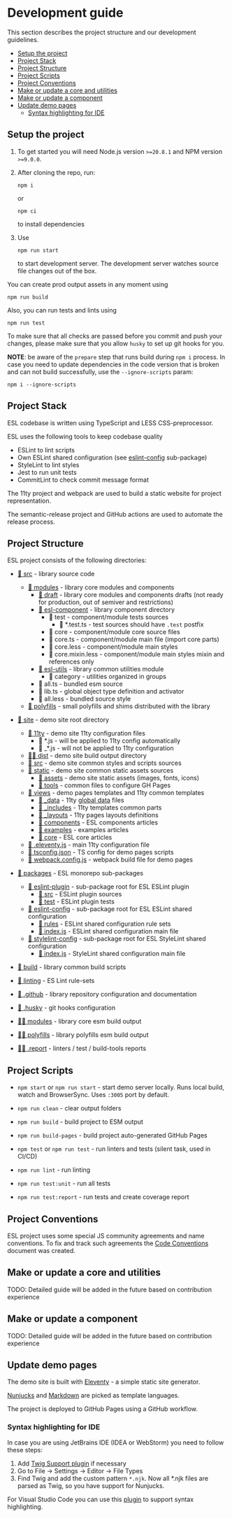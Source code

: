 # Development guide

This section describes the project structure and our development guidelines.

  - [Setup the project](#setup-the-project)
  - [Project Stack](#project-stack)
  - [Project Structure](#project-structure)
  - [Project Scripts](#project-scripts)
  - [Project Conventions](#project-conventions)
  - [Make or update a core and utilities](#make-or-update-a-core-and-utilities)
  - [Make or update a component](#make-or-update-a-component)
  - [Update demo pages](#update-demo-pages)
    - [Syntax highlighting for IDE](#syntax-highlighting-for-ide)

## Setup the project

1.  To get started you will need Node.js version `>=20.8.1` and NPM version `>=9.0.0`. 

2.  After cloning the repo, run:
    ```commandline
    npm i
    ```
    or
    ```commandline
    npm ci
    ```
    to install dependencies

3.  Use
    ```commandline
    npm run start
    ```
    to start development server. 
    The development server watches source file changes out of the box.


You can create prod output assets in any moment using
```commandline
npm run build
```

Also, you can run tests and lints using
```commandline
npm run test
```

To make sure that all checks are passed before you commit and push your changes,
please make sure that you allow `husky` to set up git hooks for you.


__NOTE__: be aware of the `prepare` step that runs build during `npm i` process.
In case you need to update dependencies in the code version that is broken and 
can not build successfully, use the `--ignore-scripts` param:
```commandline
npm i --ignore-scripts
```

## Project Stack

ESL codebase is written using TypeScript and LESS CSS-preprocessor.

ESL uses the following tools to keep codebase quality
- ESLint to lint scripts
- Own ESLint shared configuration (see [eslint-config](../packages/eslint-config) sub-package)
- StyleLint to lint styles
- Jest to run unit tests
- CommitLint to check commit message format

The 11ty project and webpack are used to build a static website for project representation.

The semantic-release project and GitHub actions are used to automate the release process.

## Project Structure

ESL project consists of the following directories:

- [📁 src](../src) - library source code
  - [📁 modules](../src/modules) - library core modules and components
    - [📁 draft](../src/modules/draft) - library core modules and components drafts (not ready for production, out of semiver and restrictions)
    - [📁 esl-component](../src/modules) - library component directory
        - 📁 test - component/module tests sources
            - 📄 *.test.ts - test sources should have `.test` postfix 
        - 📁 core - component/module core source files
        - 📄 core.ts - component/module main file (import core parts)
        - 📄 core.less - component/module main styles
        - 📄 core.mixin.less - component/module main styles mixin and references only
    - [📁 esl-utils](../src/modules/esl-utils) - library common utilities module
        - 📁 category - utilities organized in groups
    - 📄 all.ts - bundled esm source
    - 📄 lib.ts - global object type definition and activator
    - 📄 all.less - bundled source style 
  - [📁 polyfills](../src/polyfills) - small polyfills and shims distributed with the library


- [📁 site](../site) - demo site root directory
  - [📁 11ty](../site/11ty) - demo site 11ty configuration files
    - 📄 *.js - will be applied to 11ty config automatically
    - 📄 _*.js - will not be applied to 11ty configuration
  - [🔨📁 dist](../site/dist) - demo site build output directory
  - [📁 src](../site/src) - demo site common styles and scripts sources
  - [📁 static](../site/static) - demo site common static assets sources
    - [📁 assets](../site/static/assets) - demo site static assets (images, fonts, icons)
    - [📁 tools](../site/static/tools) - common files to configure GH Pages
  - [📁 views](../site/views) - demo pages templates and 11ty common templates
    - [📁 _data](../site/views/_data) - 11ty [global data](https://www.11ty.dev/docs/data-global/) files
    - [📁 _includes](../site/views/_includes) - 11ty templates common parts
    - [📁 _layouts](../site/views/_layouts) - 11ty pages layouts definitions
    - [📁 components](../site/views/components) - ESL components articles
    - [📁 examples](../site/views/examples) - examples articles
    - [📁 core](../site/views/core) - ESL core articles
  - [🔧 .eleventy.js](../site/.eleventy.js) - main 11ty configuration file
  - [🔧 tsconfig.json](../site/tsconfig.json) - TS config for demo pages scripts
  - [🔧 webpack.config.js](../site/webpack.config.js) - webpack build file for demo pages

- [📁 packages](../packages) - ESL monorepo sub-packages
  - [📁 eslint-plugin](../packages/eslint-plugin) - sub-package root for ESL ESLint plugin 
    - [📁 src](../packages/eslint-plugin/src) - ESLint plugin sources
    - [📁 test](../packages/eslint-plugin/test) - ESLint plugin tests
  - [📁 eslint-config](../packages/eslint-config) - sub-package root for ESL ESLint shared configuration
    - [📁 rules](../packages/eslint-config/rules) - ESLint shared configuration rule sets
    - [📄 index.js](../packages/eslint-config/index.js) - ESLint shared configuration main file
  - [📁 stylelint-config](../packages/stylelint-config) - sub-package root for ESL StyleLint shared configuration
    - [📄 index.js](../packages/stylelint-config/index.js) - StyleLint shared configuration main file

- [📁 build](../build) - library common build scripts
- [📁 linting](../linting) - ES Lint rule-sets
- [📁 .github](../.github) - library repository configuration and documentation
- [📁 .husky](../.husky) - git hooks configuration


- [🔨📁 modules](../modules) - library core esm build output
- [🔨📁 polyfills](../polyfills) - library polyfills esm build output


- [🔨📁 .report](../.report) - linters / test / build-tools reports

## Project Scripts

- `npm start` or `npm run start` - start demo server locally.
  Runs local build, watch and BrowserSync.
  Uses `:3005` port by default.


- `npm run clean` - clear output folders
- `npm run build` - build project to ESM output
- `npm run build-pages` - build project auto-generated GitHub Pages


- `npm test` or `npm run test` - run linters and tests (silent task, used in CI/CD)
- `npm run lint` - run linting
- `npm run test:unit` - run all tests
- `npm run test:report` - run tests and create coverage report

## Project Conventions

ESL project uses some special JS community agreements and name conventions.
To fix and track such agreements the [Code Conventions](CODE_CONVENTIONS.md) document was created.

## Make or update a core and utilities

TODO: Detailed guide will be added in the future based on contribution experience

## Make or update a component

TODO: Detailed guide will be added in the future based on contribution experience

## Update demo pages

The demo site is built with [Eleventy](https://www.11ty.dev/docs/) - a simple static site generator.

[Nunjucks](https://mozilla.github.io/nunjucks/) and [Markdown](https://www.markdownguide.org/) are picked as template languages.

The project is deployed to GitHub Pages using a GitHub workflow.


### Syntax highlighting for IDE

In case you are using JetBrains IDE (IDEA or WebStorm) you need to follow these steps:
1. Add [Twig Support plugin](https://plugins.jetbrains.com/plugin/7303-twig) if necessary
2. Go to File -> Settings -> Editor -> File Types
3. Find Twig and add the custom pattern `*.njk`.
   Now all *.njk files are parsed as Twig, so you have support for Nunjucks.

For Visual Studio Code you can use this [plugin](https://marketplace.visualstudio.com/items?itemName=ronnidc.nunjucks) to support syntax highlighting.
